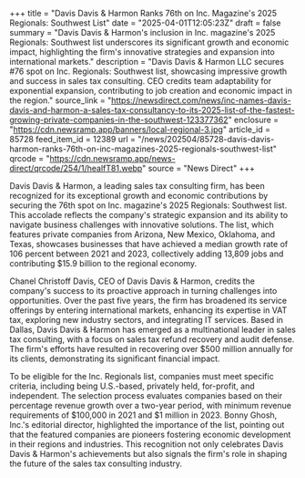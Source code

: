 +++
title = "Davis Davis & Harmon Ranks 76th on Inc. Magazine's 2025 Regionals: Southwest List"
date = "2025-04-01T12:05:23Z"
draft = false
summary = "Davis Davis & Harmon's inclusion in Inc. magazine's 2025 Regionals: Southwest list underscores its significant growth and economic impact, highlighting the firm's innovative strategies and expansion into international markets."
description = "Davis Davis & Harmon LLC secures #76 spot on Inc. Regionals: Southwest list, showcasing impressive growth and success in sales tax consulting. CEO credits team adaptability for exponential expansion, contributing to job creation and economic impact in the region."
source_link = "https://newsdirect.com/news/inc-names-davis-davis-and-harmon-a-sales-tax-consultancy-to-its-2025-list-of-the-fastest-growing-private-companies-in-the-southwest-123377362"
enclosure = "https://cdn.newsramp.app/banners/local-regional-3.jpg"
article_id = 85728
feed_item_id = 12389
url = "/news/202504/85728-davis-davis-harmon-ranks-76th-on-inc-magazines-2025-regionals-southwest-list"
qrcode = "https://cdn.newsramp.app/news-direct/qrcode/254/1/healfT81.webp"
source = "News Direct"
+++

<p>Davis Davis & Harmon, a leading sales tax consulting firm, has been recognized for its exceptional growth and economic contributions by securing the 76th spot on Inc. magazine's 2025 Regionals: Southwest list. This accolade reflects the company's strategic expansion and its ability to navigate business challenges with innovative solutions. The list, which features private companies from Arizona, New Mexico, Oklahoma, and Texas, showcases businesses that have achieved a median growth rate of 106 percent between 2021 and 2023, collectively adding 13,809 jobs and contributing $15.9 billion to the regional economy.</p><p>Chanel Christoff Davis, CEO of Davis Davis & Harmon, credits the company's success to its proactive approach in turning challenges into opportunities. Over the past five years, the firm has broadened its service offerings by entering international markets, enhancing its expertise in VAT tax, exploring new industry sectors, and integrating IT services. Based in Dallas, Davis Davis & Harmon has emerged as a multinational leader in sales tax consulting, with a focus on sales tax refund recovery and audit defense. The firm's efforts have resulted in recovering over $500 million annually for its clients, demonstrating its significant financial impact.</p><p>To be eligible for the Inc. Regionals list, companies must meet specific criteria, including being U.S.-based, privately held, for-profit, and independent. The selection process evaluates companies based on their percentage revenue growth over a two-year period, with minimum revenue requirements of $100,000 in 2021 and $1 million in 2023. Bonny Ghosh, Inc.'s editorial director, highlighted the importance of the list, pointing out that the featured companies are pioneers fostering economic development in their regions and industries. This recognition not only celebrates Davis Davis & Harmon's achievements but also signals the firm's role in shaping the future of the sales tax consulting industry.</p>